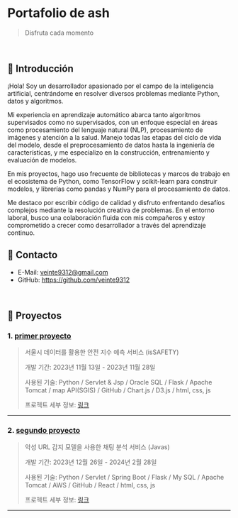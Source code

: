 # Portafolio de ash
>Disfruta cada momento

</br>

## :pushpin: Introducción
¡Hola! Soy un desarrollador apasionado por el campo de la inteligencia artificial, centrándome en resolver diversos problemas mediante Python, datos y algoritmos.

Mi experiencia en aprendizaje automático abarca tanto algoritmos supervisados como no supervisados, con un enfoque especial en áreas como procesamiento del lenguaje natural (NLP), procesamiento de imágenes y atención a la salud. Manejo todas las etapas del ciclo de vida del modelo, desde el preprocesamiento de datos hasta la ingeniería de características, y me especializo en la construcción, entrenamiento y evaluación de modelos.

En mis proyectos, hago uso frecuente de bibliotecas y marcos de trabajo en el ecosistema de Python, como TensorFlow y scikit-learn para construir modelos, y librerías como pandas y NumPy para el procesamiento de datos.

Me destaco por escribir código de calidad y disfruto enfrentando desafíos complejos mediante la resolución creativa de problemas. En el entorno laboral, busco una colaboración fluida con mis compañeros y estoy comprometido a crecer como desarrollador a través del aprendizaje continuo.
</br>

## :pushpin: Contacto
- E-Mail: veinte9312@gmail.com
- GitHub: https://github.com/veinte9312

</br>

## :pushpin: Proyectos
### 1. [primer proyecto](https://github.com/2023-SMHRD-IS-BigData2/isSAFEETY2)  
>서울시 데이터를 활용한 안전 지수 예측 서비스 (isSAFETY)
>  
>개발 기간: 2023년 11월 13일 - 2023년 11월 28일
>  
>사용된 기술: Python / Servlet & Jsp / Oracle SQL / Flask / Apache Tomcat / map API(SGIS) / GitHub / Chart.js / D3.js / html, css, js   
>  
>프로젝트 세부 정보: [링크](https://github.com/2023-SMHRD-IS-BigData2/isSAFEETY2/blob/main/README.md)

---

### 2. [segundo proyecto](https://github.com/2023-SMHRD-IS-BigData2/Javas)  
>악성 URL 감지 모델을 사용한 채팅 분석 서비스 (Javas)
>
>개발 기간: 2023년 12월 26일 - 2024년 2월 28일 
>  
>사용된 기술: Python / Servlet / Spring Boot / Flask / My SQL / Apache Tomcat / AWS / GitHub / React / html, css, js
>  
>프로젝트 세부 정보: [링크](https://github.com/2023-SMHRD-IS-BigData2/Javas/blob/main/README.md)

---
